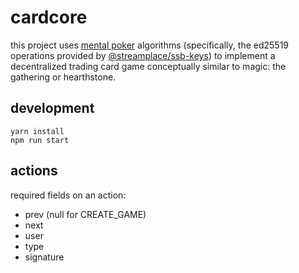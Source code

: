 # cardcore

this project uses [mental poker](https://en.wikipedia.org/wiki/Mental_poker) algorithms (specifically, the ed25519 operations provided by [@streamplace/ssb-keys](https://github.com/ssbc/@streamplace/ssb-keys)) to implement a decentralized trading card game conceptually similar to magic: the gathering or hearthstone.

## development

```
yarn install
npm run start
```

## actions

required fields on an action:

- prev (null for CREATE_GAME)
- next
- user
- type
- signature
